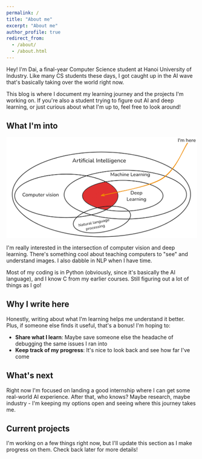 ```yaml
---
permalink: /
title: "About me"
excerpt: "About me"
author_profile: true
redirect_from:
  - /about/
  - /about.html
---
```


Hey! I'm Dai, a final-year Computer Science student at Hanoi University of Industry. Like many CS students these days, I got caught up in the AI wave that's basically taking over the world right now.

This blog is where I document my learning journey and the projects I'm working on. If you're also a student trying to figure out AI and deep learning, or just curious about what I'm up to, feel free to look around!

## What I'm into

![Where am I](../images/where-am-i.png)

I'm really interested in the intersection of computer vision and deep learning. There's something cool about teaching computers to "see" and understand images. I also dabble in NLP when I have time.

Most of my coding is in Python (obviously, since it's basically the AI language), and I know C from my earlier courses. Still figuring out a lot of things as I go!

## Why I write here

Honestly, writing about what I'm learning helps me understand it better. Plus, if someone else finds it useful, that's a bonus! I'm hoping to:

- **Share what I learn**: Maybe save someone else the headache of debugging the same issues I ran into
- **Keep track of my progress**: It's nice to look back and see how far I've come

## What's next

Right now I'm focused on landing a good internship where I can get some real-world AI experience. After that, who knows? Maybe research, maybe industry - I'm keeping my options open and seeing where this journey takes me.


## Current projects

I'm working on a few things right now, but I'll update this section as I make progress on them. Check back later for more details!


